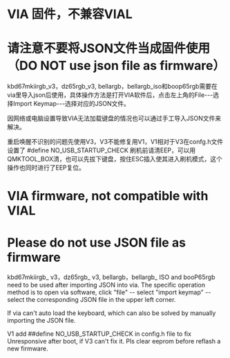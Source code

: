 # VIA 固件，不兼容VIAL

# 请注意不要将JSON文件当成固件使用（DO NOT use json file as firmware）

kbd67mkiirgb_v3，dz65rgb_v3, bellargb，bellargb_iso和boop65rgb需要在via里导入json后使用，具体操作方法是打开VIA软件后，点击左上角的File---选择Import Keymap---选择对应的JSON文件。

因网络或电脑设置导致VIA无法加载键盘的情况也可以通过手工导入JSON文件来解决。

重启唤醒不识别的问题先使用V3，V3不能修复用V1，V1相对于V3在confg.h文件设置了 #define NO_USB_STARTUP_CHECK  刷机前请清EEP，可以用QMKTOOL_BOX清，也可以先拔下键盘，按住ESC插入使其进入刷机模式，这个操作也同时进行了EEP复位。

# VIA firmware, not compatible with VIAL

# Please do not use JSON file as firmware

kbd67mkiirgb_ v3，dz65rgb_ v3, bellargb，bellargb_ ISO and booP65rgb need to be used after importing JSON into via. The specific operation method is to open via software, click "file" -- select "import keymap" -- select the corresponding JSON file in the upper left corner.

If via can't auto load the keyboard, which can also be solved by manually importing the JSON file.

V1 add ##define NO_USB_STARTUP_CHECK in config.h file to fix Unresponsive after boot, if V3 can't fix it. Pls clear eeprom before reflash a new firmware.